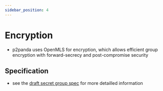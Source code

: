 ```yaml
---
sidebar_position: 4
---
```


# Encryption

- p2panda uses OpenMLS for encryption, which allows efficient group encryption with forward-secrecy and post-compromise security

## Specification

- see the [draft secret group spec][secret_groups] for more detailled information

[secret_groups]: https://laub.liebechaos.org/BmT9pLorTOeu5SsV-4vp6w